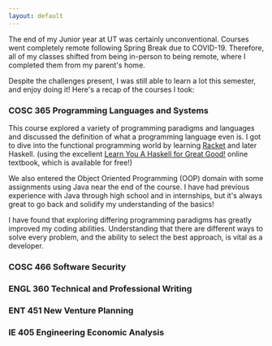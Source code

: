 ```yaml
---
layout: default 
---
```


The end of my Junior year at UT was certainly unconventional. Courses went completely remote following Spring Break due to COVID-19. Therefore, all of my classes shifted from being in-person to being remote, where I completed them from my parent's home.

Despite the challenges present, I was still able to learn a lot this semester, and enjoy doing it! Here's a recap of the courses I took:

### COSC 365 Programming Languages and Systems
This course explored a variety of programming paradigms and languages and discussed the definition of what a programming language even is. I got to dive into the functional programming world by learning [Racket](https://racket-lang.org/) and later Haskell. (using the excellent [Learn You A Haskell for Great Good!](http://learnyouahaskell.com/) online textbook, which is available for free!)

We also entered the Object Oriented Programming (OOP) domain with some assignments using Java near the end of the course. I have had previous experience with Java through high school and in internships, but it's always great to go back and solidify my understanding of the basics!

I have found that exploring differing programming paradigms has greatly improved my coding abilities. Understanding that there are different ways to solve every problem, and the ability to select the best approach, is vital as a developer.

### COSC 466 Software Security


### ENGL 360 Technical and Professional Writing


### ENT 451 New Venture Planning


### IE 405 Engineering Economic Analysis